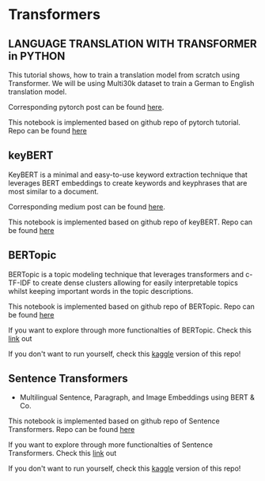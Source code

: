# Transformers
## LANGUAGE TRANSLATION WITH TRANSFORMER in PYTHON
This tutorial shows, how to train a translation model from scratch using Transformer. We will be using Multi30k dataset to train a German to English translation model.

Corresponding pytorch post can be found [here](https://pytorch.org/tutorials/beginner/translation_transformer.html).

This notebook is implemented based on github repo of pytorch tutorial. Repo can be found [here](https://github.com/pytorch/tutorials/blob/master/beginner_source/translation_transformer.py)

## keyBERT
KeyBERT is a minimal and easy-to-use keyword extraction technique that leverages BERT embeddings to create keywords and keyphrases that are most similar to a document.

Corresponding medium post can be found [here](https://towardsdatascience.com/keyword-extraction-with-bert-724efca412ea).

This notebook is implemented based on github repo of keyBERT. Repo can be found [here](https://github.com/MaartenGr/KeyBERT)

## BERTopic

BERTopic is a topic modeling technique that leverages transformers and c-TF-IDF to create dense clusters
allowing for easily interpretable topics whilst keeping important words in the topic descriptions.

This notebook is implemented based on github repo of BERTopic. Repo can be found [here](https://github.com/MaartenGr/BERTopic)

If you want to explore through more functionalties of BERTopic. Check this [link](https://maartengr.github.io/BERTopic/index.html) out

If you don't want to run yourself, check this [kaggle](https://www.kaggle.com/zuraiz/bertopic/) version of this repo!


## Sentence Transformers
* Multilingual Sentence, Paragraph, and Image Embeddings using BERT & Co. 

This notebook is implemented based on github repo of Sentence Transformers. Repo can be found [here](https://github.com/UKPLab/sentence-transformers)

If you want to explore through more functionalties of Sentence Transformers. Check this [link](https://www.sbert.net/) out

If you don't want to run yourself, check this [kaggle](https://www.kaggle.com/zuraiz/sentence-transformers/) version of this repo!
